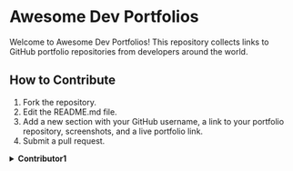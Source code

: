 # Awesome Dev Portfolios

Welcome to Awesome Dev Portfolios! This repository collects links to GitHub portfolio repositories from developers around the world.

## How to Contribute

1. Fork the repository.
2. Edit the README.md file.
3. Add a new section with your GitHub username, a link to your portfolio repository, screenshots, and a live portfolio link.
4. Submit a pull request.

<details>
  <summary>
    <strong>Contributor1</strong>
  </summary>
  
  <br/>
  
  ![Screenshot 1](screenshots/Kiran1689.png)
    
  - Live Portfolio: [Link to Live Portfolio](https://contributor1-portfolio-live-link.com)

  - Live Portfolio: [Link to Live Portfolio](https://contributor2-portfolio-live-link.com)
    

...

